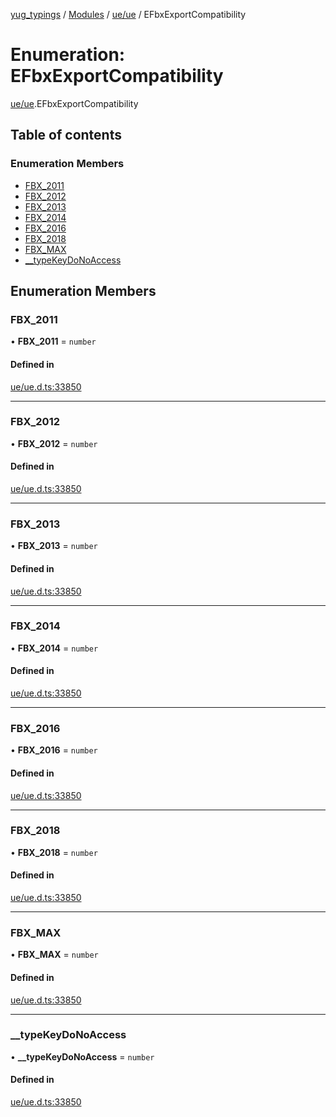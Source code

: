 [yug_typings](../README.md) / [Modules](../modules.md) / [ue/ue](../modules/ue_ue.md) / EFbxExportCompatibility

# Enumeration: EFbxExportCompatibility

[ue/ue](../modules/ue_ue.md).EFbxExportCompatibility

## Table of contents

### Enumeration Members

- [FBX\_2011](ue_ue.EFbxExportCompatibility.md#fbx_2011)
- [FBX\_2012](ue_ue.EFbxExportCompatibility.md#fbx_2012)
- [FBX\_2013](ue_ue.EFbxExportCompatibility.md#fbx_2013)
- [FBX\_2014](ue_ue.EFbxExportCompatibility.md#fbx_2014)
- [FBX\_2016](ue_ue.EFbxExportCompatibility.md#fbx_2016)
- [FBX\_2018](ue_ue.EFbxExportCompatibility.md#fbx_2018)
- [FBX\_MAX](ue_ue.EFbxExportCompatibility.md#fbx_max)
- [\_\_typeKeyDoNoAccess](ue_ue.EFbxExportCompatibility.md#__typekeydonoaccess)

## Enumeration Members

### FBX\_2011

• **FBX\_2011** = `number`

#### Defined in

[ue/ue.d.ts:33850](https://github.com/YugMetaverse/yug_typings/blob/b7d9b19/ue/ue.d.ts#L33850)

___

### FBX\_2012

• **FBX\_2012** = `number`

#### Defined in

[ue/ue.d.ts:33850](https://github.com/YugMetaverse/yug_typings/blob/b7d9b19/ue/ue.d.ts#L33850)

___

### FBX\_2013

• **FBX\_2013** = `number`

#### Defined in

[ue/ue.d.ts:33850](https://github.com/YugMetaverse/yug_typings/blob/b7d9b19/ue/ue.d.ts#L33850)

___

### FBX\_2014

• **FBX\_2014** = `number`

#### Defined in

[ue/ue.d.ts:33850](https://github.com/YugMetaverse/yug_typings/blob/b7d9b19/ue/ue.d.ts#L33850)

___

### FBX\_2016

• **FBX\_2016** = `number`

#### Defined in

[ue/ue.d.ts:33850](https://github.com/YugMetaverse/yug_typings/blob/b7d9b19/ue/ue.d.ts#L33850)

___

### FBX\_2018

• **FBX\_2018** = `number`

#### Defined in

[ue/ue.d.ts:33850](https://github.com/YugMetaverse/yug_typings/blob/b7d9b19/ue/ue.d.ts#L33850)

___

### FBX\_MAX

• **FBX\_MAX** = `number`

#### Defined in

[ue/ue.d.ts:33850](https://github.com/YugMetaverse/yug_typings/blob/b7d9b19/ue/ue.d.ts#L33850)

___

### \_\_typeKeyDoNoAccess

• **\_\_typeKeyDoNoAccess** = `number`

#### Defined in

[ue/ue.d.ts:33850](https://github.com/YugMetaverse/yug_typings/blob/b7d9b19/ue/ue.d.ts#L33850)

